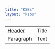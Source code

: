 ```yaml
---
title: "KSBs"
layout: "ksbs"
---
```


|       |  |
| ----------- | ----------- |
| [Header](http://localhost:1313/tags/example/)      | Title       |
| Paragraph   | Text        |
